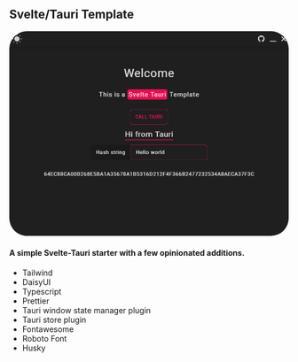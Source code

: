 ## Svelte/Tauri Template

<div align="center">
<img src="https://raw.githubusercontent.com/Fractal-Tess/Svelte-Tauri/main/src/assets/app.png" width="580" style="border-radius:2rem"/>
</div>
</div>

#### A simple Svelte-Tauri starter with a few opinionated additions.

- Tailwind
- DaisyUI
- Typescript
- Prettier
- Tauri window state manager plugin
- Tauri store plugin
- Fontawesome
- Roboto Font
- Husky
